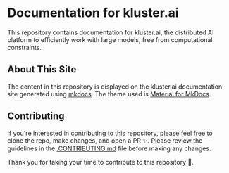 # Documentation for kluster.ai

This repository contains documentation for kluster.ai, the distributed AI platform to efficiently work with large models, free from computational constraints.

## About This Site

The content in this repository is displayed on the kluster.ai documentation site generated using [mkdocs](https://www.mkdocs.org). The theme used is [Material for MkDocs](https://squidfunk.github.io/mkdocs-material).

## Contributing

If you're interested in contributing to this repository, please feel free to clone the repo, make changes, and open a PR ✨. Please review the guidelines in the [.CONTRIBUTING.md](.CONTRIBUTING.md) file before making any changes.

Thank you for taking your time to contribute to this repository 💜.
